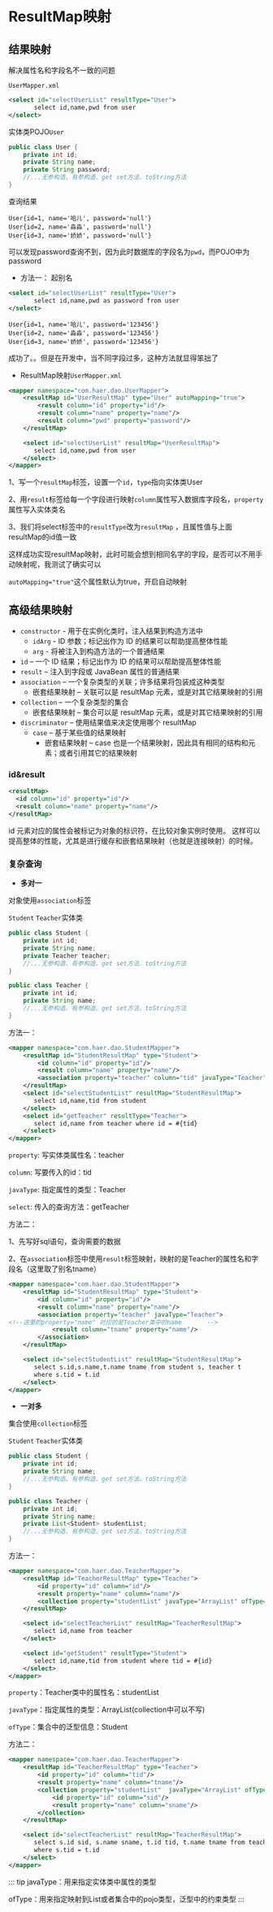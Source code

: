 # ResultMap映射

## 结果映射

解决属性名和字段名不一致的问题

`UserMapper.xml`

```xml
<select id="selectUserList" resultType="User">
       select id,name,pwd from user
</select>
```

实体类POJO`User`

```java
public class User {
    private int id;
    private String name;
    private String password;
    //...无参构造、有参构造、get set方法、toString方法
}
```

查询结果

```
User{id=1, name='哈儿', password='null'}
User{id=2, name='淼淼', password='null'}
User{id=3, name='娇娇', password='null'}
```

可以发现password查询不到，因为此时数据库的字段名为`pwd`，而POJO中为password

* 方法一： 起别名

```xml
<select id="selectUserList" resultType="User">
       select id,name,pwd as password from user
</select>
```

```
User{id=1, name='哈儿', password='123456'}
User{id=2, name='淼淼', password='123456'}
User{id=3, name='娇娇', password='123456'}
```

成功了。。但是在开发中，当不同字段过多，这种方法就显得笨拙了

* ResultMap映射`UserMapper.xml`

```xml
<mapper namespace="com.haer.dao.UserMapper">
    <resultMap id="UserResultMap" type="User" autoMapping="true">
        <result column="id" property="id"/>
        <result column="name" property="name"/>
        <result column="pwd" property="password"/>
    </resultMap>

    <select id="selectUserList" resultMap="UserResultMap">
       select id,name,pwd from user
    </select>
</mapper>
```

1、写一个`resultMap`标签，设置一个`id`，`type`指向实体类User

2、用`result`标签给每一个字段进行映射`column`属性写入数据库字段名，`property`属性写入实体类名

3、我们将select标签中的`resultType`改为`resultMap` ，且属性值与上面resultMap的id值一致

这样成功实现resultMap映射，此时可能会想到相同名字的字段，是否可以不用手动映射呢，我测试了确实可以

`autoMapping="true"`这个属性默认为true，开启自动映射

## 高级结果映射

* `constructor` - 用于在实例化类时，注入结果到构造方法中
  * `idArg` - ID 参数；标记出作为 ID 的结果可以帮助提高整体性能
  * `arg` - 将被注入到构造方法的一个普通结果
* `id` – 一个 ID 结果；标记出作为 ID 的结果可以帮助提高整体性能
* `result` – 注入到字段或 JavaBean 属性的普通结果
* `association` – 一个复杂类型的关联；许多结果将包装成这种类型
  * 嵌套结果映射 – 关联可以是 resultMap 元素，或是对其它结果映射的引用
* `collection` – 一个复杂类型的集合
  * 嵌套结果映射 – 集合可以是 resultMap 元素，或是对其它结果映射的引用
* `discriminator` – 使用结果值来决定使用哪个 resultMap
  * `case` – 基于某些值的结果映射
    * 嵌套结果映射 – case 也是一个结果映射，因此具有相同的结构和元素；或者引用其它的结果映射
    
### id&result

```xml
<resultMap>
  <id column="id" property="id"/>
  <result column="name" property="name"/>
</resultMap>
```

id 元素对应的属性会被标记为对象的标识符，在比较对象实例时使用。 这样可以提高整体的性能，尤其是进行缓存和嵌套结果映射（也就是连接映射）的时候。

### 复杂查询

* **多对一**

对象使用`association`标签

`Student` `Teacher`实体类

```java
public class Student {
    private int id;
    private String name;
    private Teacher teacher;
    //...无参构造、有参构造、get set方法、toString方法
}
```
```java
public class Teacher {
    private int id;
    private String name;
    //...无参构造、有参构造、get set方法、toString方法
}
```

方法一：

```xml
<mapper namespace="com.haer.dao.StudentMapper">
    <resultMap id="StudentResultMap" type="Student">
        <id column="id" property="id"/>
        <result column="name" property="name"/>
        <association property="teacher" column="tid" javaType="Teacher" select="getTeacher"/>
    </resultMap>
    <select id="selectStudentList" resultMap="StudentResultMap">
       select id,name,tid from student
    </select>
    <select id="getTeacher" resultType="Teacher">
       select id,name from teacher where id = #{tid}
    </select>
</mapper>
```

`property`: 写实体类属性名：teacher

`column`: 写要传入的id：tid

`javaType`: 指定属性的类型：Teacher

`select`: 传入的查询方法：getTeacher

方法二：

1、先写好sql语句，查询需要的数据

2、在`association`标签中使用`result`标签映射，映射的是Teacher的属性名和字段名（这里取了别名tname）

```xml
<mapper namespace="com.haer.dao.StudentMapper">
    <resultMap id="StudentResultMap" type="Student">
        <id column="id" property="id"/>
        <result column="name" property="name"/>
        <association property="teacher" javaType="Teacher">
<!--这里的property="name" 对应的是Teacher类中的name       -->
            <result column="tname" property="name"/>
        </association>
    </resultMap>

    <select id="selectStudentList" resultMap="StudentResultMap">
       select s.id,s.name,t.name tname from student s, teacher t
       where s.tid = t.id
    </select>
</mapper>
```

* **一对多**

集合使用`collection`标签

`Student` `Teacher`实体类

```java
public class Student {
    private int id;
    private String name;
    //...无参构造、有参构造、get set方法、toString方法
}
```
```java
public class Teacher {
    private int id;
    private String name;
    private List<Student> studentList;
    //...无参构造、有参构造、get set方法、toString方法
}
```

方法一：

```xml
<mapper namespace="com.haer.dao.TeacherMapper">
    <resultMap id="TeacherResultMap" type="Teacher">
        <id property="id" column="id"/>
        <result property="name" column="name"/>
        <collection property="studentList" javaType="ArrayList" ofType="Student" column="id" select="getStudent"/>
    </resultMap>

    <select id="selectTeacherList" resultMap="TeacherResultMap">
       select id,name from teacher
    </select>

    <select id="getStudent" resultType="Student">
       select id,name,tid from student where tid = #{id}
    </select>
</mapper>  
```

`property`：Teacher类中的属性名：studentList

`javaType`：指定属性的类型：ArrayList(collection中可以不写)

`ofType`：集合中的泛型信息：Student


方法二：

```xml
<mapper namespace="com.haer.dao.TeacherMapper">
    <resultMap id="TeacherResultMap" type="Teacher">
        <id property="id" column="tid"/>
        <result property="name" column="tname"/>
        <collection property="studentList"  javaType="ArrayList" ofType="Student">
            <id property="id" column="sid"/>
            <result property="name" column="sname"/>
        </collection>
    </resultMap>

    <select id="selectTeacherList" resultMap="TeacherResultMap">
       select s.id sid, s.name sname, t.id tid, t.name tname from teacher t, student s
       where s.tid = t.id
    </select>
</mapper>
```

::: tip 
javaType：用来指定实体类中属性的类型

ofType：用来指定映射到List或者集合中的pojo类型，泛型中的约束类型
:::

